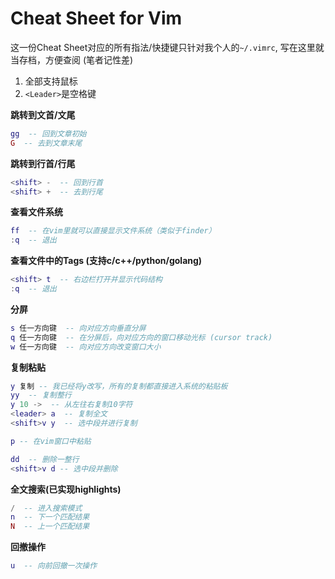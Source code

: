 # Cheat Sheet for Vim

这一份Cheat Sheet对应的所有指法/快捷键只针对我个人的`~/.vimrc`, 写在这里就当存档，方便查阅 (笔者记性差)

1. 全部支持鼠标
2. `<Leader>`是空格键

__跳转到文首/文尾__

```lua
gg  -- 回到文章初始
G  -- 去到文章末尾
```

__跳转到行首/行尾__

```lua
<shift> -  -- 回到行首
<shift> +  -- 去到行尾
```

__查看文件系统__

```lua
ff  -- 在vim里就可以直接显示文件系统（类似于finder）
:q  -- 退出
```

__查看文件中的Tags (支持c/c++/python/golang)__

```lua
<shift> t  -- 右边栏打开并显示代码结构
:q  -- 退出
```

__分屏__

```lua
s 任一方向键  -- 向对应方向垂直分屏
q 任一方向键  -- 在分屏后，向对应方向的窗口移动光标 (cursor track)
w 任一方向键  -- 向对应方向改变窗口大小
```

__复制粘贴__

```lua
y 复制 -- 我已经将y改写，所有的复制都直接进入系统的粘贴板
yy  -- 复制整行
y 10 ->  -- 从左往右复制10字符
<leader> a  -- 复制全文
<shift>v y  -- 选中段并进行复制 
```

```lua
p -- 在vim窗口中粘贴
```

```lua
dd  -- 删除一整行
<shift>v d -- 选中段并删除
```

__全文搜索(已实现highlights)__

```lua
/  -- 进入搜索模式
n  -- 下一个匹配结果
N  -- 上一个匹配结果
```

__回撤操作__

```lua
u  -- 向前回撤一次操作
```


